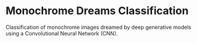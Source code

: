 # Monochrome Dreams Classification
Classification of monochrome images dreamed by deep generative models using a Convolutional Neural Network (CNN).
